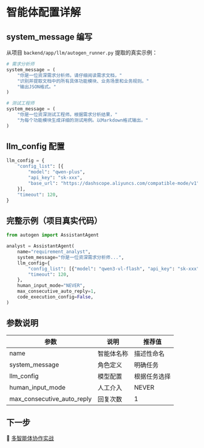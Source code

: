 # 智能体配置详解

## system_message 编写

从项目 `backend/app/llm/autogen_runner.py` 提取的真实示例：

```python
# 需求分析师
system_message = (
    "你是一位资深需求分析师。请仔细阅读需求文档，"
    "识别并提取文档中的所有具体功能模块、业务场景和业务规则。"
    "输出JSON格式。"
)

# 测试工程师  
system_message = (
    "你是一位资深测试工程师。根据需求分析结果，"
    "为每个功能模块生成详细的测试用例。以Markdown格式输出。"
)
```

## llm_config 配置

```python
llm_config = {
    "config_list": [{
        "model": "qwen-plus",
        "api_key": "sk-xxx",
        "base_url": "https://dashscope.aliyuncs.com/compatible-mode/v1"
    }],
    "timeout": 120,
}
```

## 完整示例（项目真实代码）

```python
from autogen import AssistantAgent

analyst = AssistantAgent(
    name="requirement_analyst",
    system_message="你是一位资深需求分析师...",
    llm_config={
        "config_list": [{"model": "qwen3-vl-flash", "api_key": "sk-xxx"}],
        "timeout": 120,
    },
    human_input_mode="NEVER",
    max_consecutive_auto_reply=1,
    code_execution_config=False,
)
```

## 参数说明

| 参数 | 说明 | 推荐值 |
|------|------|--------|
| name | 智能体名称 | 描述性命名 |
| system_message | 角色定义 | 明确任务 |
| llm_config | 模型配置 | 根据任务选择 |
| human_input_mode | 人工介入 | NEVER |
| max_consecutive_auto_reply | 回复次数 | 1 |

## 下一步

📗 [多智能体协作实战](./03-multi-agent-workflow.md)
